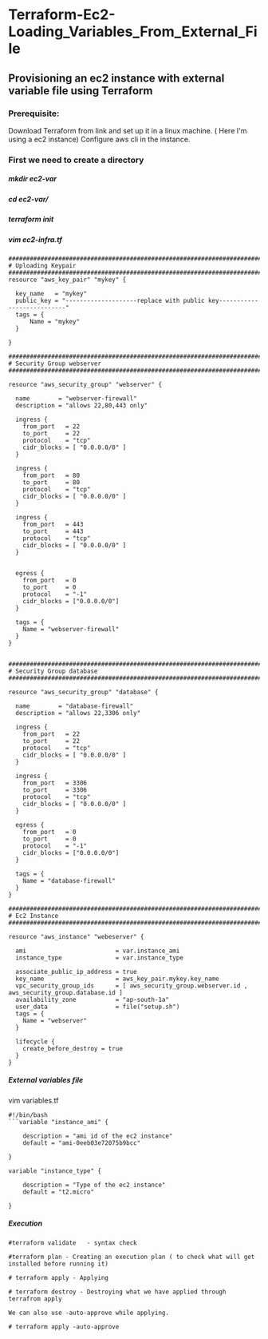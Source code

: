 # Terraform-Ec2-Loading_Variables_From_External_File
## Provisioning an ec2 instance with external variable file using Terraform
### Prerequisite:
Download Terraform from link and set up it in a linux machine. ( Here I'm using a ec2 instance) Configure aws cli in the instance.
### First we need to create a directory 
##### mkdir ec2-var
##### cd ec2-var/
##### terraform init
##### vim ec2-infra.tf
```
##############################################################################
# Uploading Keypair
##############################################################################
resource "aws_key_pair" "mykey" {

  key_name   = "mykey"
  public_key = "--------------------replace with public key---------------------------"
  tags = {
      Name = "mykey"
  }
    
}

##############################################################################
# Security Group webserver
##############################################################################

resource "aws_security_group" "webserver" {
    
  name        = "webserver-firewall"
  description = "allows 22,80,443 only"

  ingress {
    from_port   = 22
    to_port     = 22
    protocol    = "tcp"
    cidr_blocks = [ "0.0.0.0/0" ]
  }
 
  ingress {
    from_port   = 80
    to_port     = 80
    protocol    = "tcp"
    cidr_blocks = [ "0.0.0.0/0" ]
  }
    
  ingress {
    from_port   = 443
    to_port     = 443
    protocol    = "tcp"
    cidr_blocks = [ "0.0.0.0/0" ]
  }
    
    
  egress {
    from_port   = 0
    to_port     = 0
    protocol    = "-1"
    cidr_blocks = ["0.0.0.0/0"]
  }

  tags = {
    Name = "webserver-firewall"  
  }
}


##############################################################################
# Security Group database
##############################################################################

resource "aws_security_group" "database" {
    
  name        = "database-firewall"
  description = "allows 22,3306 only"

  ingress {
    from_port   = 22
    to_port     = 22
    protocol    = "tcp"
    cidr_blocks = [ "0.0.0.0/0" ]
  }
 
  ingress {
    from_port   = 3306
    to_port     = 3306
    protocol    = "tcp"
    cidr_blocks = [ "0.0.0.0/0" ]
  }
    
  egress {
    from_port   = 0
    to_port     = 0
    protocol    = "-1"
    cidr_blocks = ["0.0.0.0/0"]
  }

  tags = {
    Name = "database-firewall"  
  }
}

##############################################################################
# Ec2 Instance
##############################################################################

resource "aws_instance" "webeserver" {
    
  ami                         = var.instance_ami
  instance_type               = var.instance_type
    
  associate_public_ip_address = true
  key_name                    = aws_key_pair.mykey.key_name
  vpc_security_group_ids      = [ aws_security_group.webserver.id , aws_security_group.database.id ]
  availability_zone           = "ap-south-1a"
  user_data                   = file("setup.sh")
  tags = {
    Name = "webserver"
  }
    
  lifecycle {
    create_before_destroy = true
  }
}
```
##### External variables file
vim variables.tf
```
#!/bin/bash
```variable "instance_ami" {
    
    description = "ami id of the ec2 instance"
    default = "ami-0eeb03e72075b9bcc"
    
}

variable "instance_type" {
    
    description = "Type of the ec2 instance"
    default = "t2.micro"
    
}
```
##### Execution
```
#terraform validate   - syntax check 

#terraform plan - Creating an execution plan ( to check what will get installed before running it)

# terraform apply - Applying

# terraform destroy - Destroying what we have applied through terrafrom apply

We can also use -auto-approve while applying.

# terraform apply -auto-approve
```

